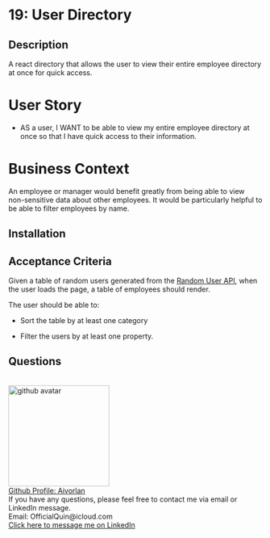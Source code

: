 # 19: User Directory
## Description
A react directory that allows the user to view their entire employee directory at once for quick access. 
# User Story

* AS a user, I WANT to be able to view my entire employee directory at once so that I have quick access to their information.
# Business Context

An employee or manager would benefit greatly from being able to view non-sensitive data about other employees. It would be particularly helpful to be able to filter employees by name.

## Installation

## Acceptance Criteria

Given a table of random users generated from the [Random User API](https://randomuser.me/), when the user loads the page, a table of employees should render. 

The user should be able to:

  * Sort the table by at least one category

  * Filter the users by at least one property.

  ## Questions 
<br>
<img src='https://avatars3.githubusercontent.com/u/65247434?v=4' height='200px' alt='github avatar'>
<br>
<a href='https://github.com/Aivorlan'>Github Profile: Aivorlan</a>
<br>
If you have any questions, please feel free to contact me via email or LinkedIn message.
<br>
Email: OfficialQuin@icloud.com
<br>
<a href='https://www.linkedin.com/in/quinton-bryant-485a121a7'>Click here to message me on LinkedIn</a>